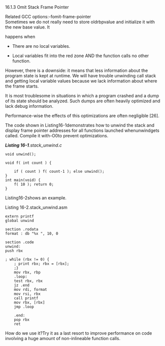 16.1.3 Omit Stack Frame Pointer

Related GCC options:-fomit-frame-pointer  
Sometimes we do not really need to store oldrbpvalue and initialize it with the new base value. It

happens when

* There are no local variables.

* Local variables fit into the red zone AND the function calls no other function.



However, there is a downside: it means that less information about the program state is kept at runtime. We will have trouble unwinding call stack and getting local variable values because we lack information about where the frame starts.

It is most troublesome in situations in which a program crashed and a dump of its state should be analyzed. Such dumps are often heavily optimized and lack debug information.

Performance-wise the effects of this optimizations are often negligible \[26\].

The code shown in Listing16-1demonstrates how to unwind the stack and display frame pointer addresses for all functions launched whenunwindgets called. Compile it with-O0to prevent optimizations.

_**Listing 16-1**.stack\_unwind.c_

```
void unwind();
void f( int count ) {
    if ( count ) f( count-1 ); else unwind();
}
int main(void) {
    f( 10 ); return 0;
}
```

Listing16-2shows an example.

Listing 16-2.stack\_unwind.asm

```
extern printf
global unwind

section .rodata
format : db "%x ", 10, 0

section .code
unwind:
push rbx

; while (rbx != 0) {
    ; print rbx; rbx = [rbx];
    ;}
    mov rbx, rbp
    .loop:
    test rbx, rbx
    jz .end
    mov rdi, format
    mov rsi, rbx
    call printf
    mov rbx, [rbx]
    jmp .loop
    
    .end:
    pop rbx
    ret
```

How do we use it?Try it as a last resort to improve performance on code involving a huge amount of non-inlineable function calls.


